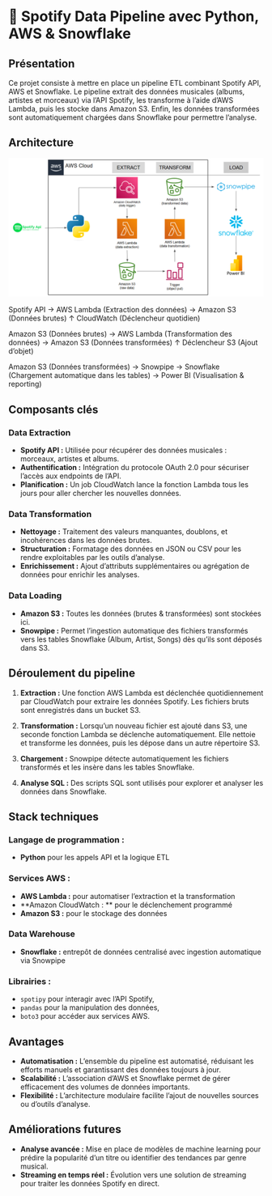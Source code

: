 #  🎵 Spotify Data Pipeline avec Python, AWS & Snowflake

## Présentation
Ce projet consiste à mettre en place un pipeline ETL combinant Spotify API, AWS et Snowflake.
Le pipeline extrait des données musicales (albums, artistes et morceaux) via l’API Spotify, les transforme à l’aide d’AWS Lambda, puis les stocke dans Amazon S3. Enfin, les données transformées sont automatiquement chargées dans Snowflake pour permettre l’analyse. 

## Architecture
![Architecture Diagram](spotify_snowflake_pipeline_architecture_dgrm.png)

Spotify API → AWS Lambda (Extraction des données) → Amazon S3 (Données brutes) ↑ CloudWatch (Déclencheur quotidien)

Amazon S3 (Données brutes) → AWS Lambda (Transformation des données) → Amazon S3 (Données transformées) ↑ Déclencheur S3 (Ajout d’objet)

Amazon S3 (Données transformées) → Snowpipe → Snowflake (Chargement automatique dans les tables) → Power BI (Visualisation & reporting)



## Composants clés

### Data Extraction
- **Spotify API :** Utilisée pour récupérer des données musicales : morceaux, artistes et albums.
- **Authentification :** Intégration du protocole OAuth 2.0 pour sécuriser l’accès aux endpoints de l’API.
- **Planification :** Un job CloudWatch lance la fonction Lambda tous les jours pour aller chercher les nouvelles données.
  
### Data Transformation
- **Nettoyage :** Traitement des valeurs manquantes, doublons, et incohérences dans les données brutes.
- **Structuration :** Formatage des données en JSON ou CSV pour les rendre exploitables par les outils d’analyse.
- **Enrichissement :** Ajout d’attributs supplémentaires ou agrégation de données pour enrichir les analyses.

### Data Loading
- **Amazon S3 :** Toutes les données (brutes & transformées) sont stockées ici.
- **Snowpipe :** Permet l’ingestion automatique des fichiers transformés vers les tables Snowflake (Album, Artist, Songs) dès qu’ils sont déposés dans S3.

## Déroulement du pipeline
1. **Extraction :** Une fonction AWS Lambda est déclenchée quotidiennement par CloudWatch pour extraire les données Spotify. Les fichiers bruts sont enregistrés dans un bucket S3.

2. **Transformation :** Lorsqu’un nouveau fichier est ajouté dans S3, une seconde fonction Lambda se déclenche automatiquement. Elle nettoie et transforme les données, puis les dépose dans un autre répertoire S3.

3. **Chargement :** Snowpipe détecte automatiquement les fichiers transformés et les insère dans les tables Snowflake.

4. **Analyse SQL :** Des scripts SQL sont utilisés pour explorer et analyser les données dans Snowflake.

## Stack techniques

### Langage de programmation :
- **Python** pour les appels API et la logique ETL

### Services AWS :
- **AWS Lambda :** pour automatiser l’extraction et la transformation
- **Amazon CloudWatch : ** pour le déclenchement programmé
- **Amazon S3 :** pour le stockage des données
  
### Data Warehouse
- **Snowflake :** entrepôt de données centralisé avec ingestion automatique via Snowpipe

### Librairies :
- `spotipy` pour interagir avec l’API Spotify, 
- `pandas` pour la manipulation des données,
- `boto3` pour accéder aux services AWS.

## Avantages
- **Automatisation :** L’ensemble du pipeline est automatisé, réduisant les efforts manuels et garantissant des données toujours à jour.
- **Scalabilité :** L’association d’AWS et Snowflake permet de gérer efficacement des volumes de données importants.
- **Flexibilité :** L’architecture modulaire facilite l’ajout de nouvelles sources ou d’outils d’analyse.

## Améliorations futures
- **Analyse avancée :** Mise en place de modèles de machine learning pour prédire la popularité d’un titre ou identifier des tendances par genre musical.
- **Streaming en temps réel :** Évolution vers une solution de streaming pour traiter les données Spotify en direct.
